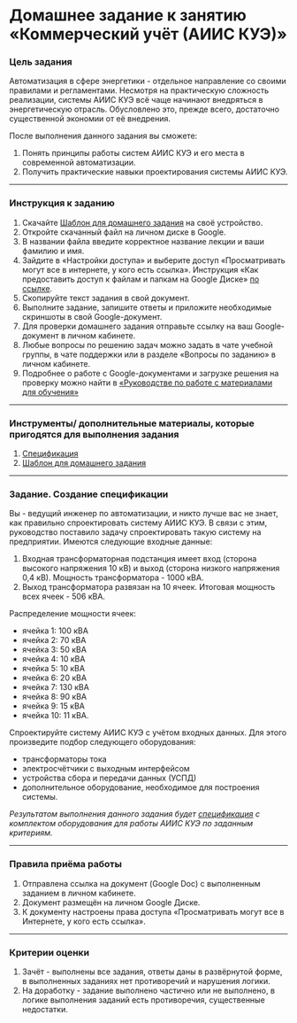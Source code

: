 # Домашнее задание к занятию «Коммерческий учёт (АИИС КУЭ)»

### Цель задания

Автоматизация в сфере энергетики - отдельное направление со своими правилами и регламентами. Несмотря на практическую сложность реализации, системы АИИС КУЭ всё чаще начинают внедряться в энергетическую отрасль. Обусловлено это, прежде всего, достаточно существенной экономии от её внедрения.

После выполнения данного задания вы сможете:

1. Понять принципы работы систем АИИС КУЭ и его места в современной автоматизации.
2. Получить практические навыки проектирования системы АИИС КУЭ.

------

### Инструкция к заданию

1. Скачайте [Шаблон для домашнего задания](https://u.netology.ru/backend/uploads/lms/content_assets/file/3820/%D0%A8%D0%B0%D0%B1%D0%BB%D0%BE%D0%BD_%D0%B4%D0%BB%D1%8F_%D0%B4%D0%BE%D0%BC%D0%B0%D1%88%D0%BD%D0%B5%D0%B3%D0%BE_%D0%B7%D0%B0%D0%B4%D0%B0%D0%BD%D0%B8%D1%8F__%D0%9A%D0%BE%D0%BC%D0%BC%D0%B5%D1%80%D1%87%D0%B5%D1%81%D0%BA%D0%B8%D0%B9_%D1%83%D1%87%D1%91%D1%82__%D0%90%D0%98%D0%98%D0%A1%D0%9A%D0%A3%D0%AD___-_%D0%A4%D0%B0%D0%BC%D0%B8%D0%BB%D0%B8%D1%8F_%D0%98%D0%BC%D1%8F__%D0%A1%D0%94%D0%95%D0%9B%D0%90%D0%99%D0%A2%D0%95_%D0%9A%D0%9E%D0%9F%D0%98%D0%AE_.docx) на своё устройство.
2. Откройте скачанный файл на личном диске в Google.
3. В названии файла введите корректное название лекции и ваши фамилию и имя.
4. Зайдите в «Настройки доступа» и выберите доступ «Просматривать могут все в интернете, у кого есть ссылка». Инструкция «Как предоставить доступ к файлам и папкам на Google Диске» [по ссылке](https://support.google.com/docs/answer/2494822?hl=ru&co=GENIE.Platform%3DDesktop).
5. Скопируйте текст задания в свой документ.
6. Выполните задание, запишите ответы и приложите необходимые скриншоты в свой Google-документ.
7. Для проверки домашнего задания отправьте ссылку на ваш Google-документ в личном кабинете.
8. Любые вопросы по решению задач можно задать в чате учебной группы, в чате поддержки или в разделе «Вопросы по заданию» в личном кабинете.
9. Подробнее о работе с Google-документами и загрузке решения на проверку можно найти в [«Руководстве по работе с материалами для обучения»](https://l.netology.ru/instruktsiya-po-materialami-dlya-obucheniya)


------

### Инструменты/ дополнительные материалы, которые пригодятся для выполнения задания

1. [Спецификация](https://u.netology.ru/backend/uploads/lms/content_assets/file/3821/%D0%A1%D0%BF%D0%B5%D1%86%D0%B8%D1%84%D0%B8%D0%BA%D0%B0%D1%86%D0%B8%D1%8F.xlsx)
2. [Шаблон для домашнего задания](https://u.netology.ru/backend/uploads/lms/content_assets/file/3820/%D0%A8%D0%B0%D0%B1%D0%BB%D0%BE%D0%BD_%D0%B4%D0%BB%D1%8F_%D0%B4%D0%BE%D0%BC%D0%B0%D1%88%D0%BD%D0%B5%D0%B3%D0%BE_%D0%B7%D0%B0%D0%B4%D0%B0%D0%BD%D0%B8%D1%8F__%D0%9A%D0%BE%D0%BC%D0%BC%D0%B5%D1%80%D1%87%D0%B5%D1%81%D0%BA%D0%B8%D0%B9_%D1%83%D1%87%D1%91%D1%82__%D0%90%D0%98%D0%98%D0%A1%D0%9A%D0%A3%D0%AD___-_%D0%A4%D0%B0%D0%BC%D0%B8%D0%BB%D0%B8%D1%8F_%D0%98%D0%BC%D1%8F__%D0%A1%D0%94%D0%95%D0%9B%D0%90%D0%99%D0%A2%D0%95_%D0%9A%D0%9E%D0%9F%D0%98%D0%AE_.docx)

------

### Задание. Создание спецификации

Вы - ведущий инженер по автоматизации, и никто лучше вас не знает, как правильно спроектировать систему АИИС КУЭ. В связи с этим, руководство поставило задачу спроектировать такую систему на предприятии.
Имеются следующие входные данные:

1. Входная трансформаторная подстанция имеет вход (сторона высокого напряжения 10 кВ) и выход (сторона низкого напряжения 0,4 кВ). Мощность трансформатора - 1000 кВА.
2. Выход трансформатора развязан на 10 ячеек. Итоговая мощность всех ячеек - 506 кВА.

Распределение мощности ячеек:
- ячейка 1: 100 кВА
- ячейка 2: 70 кВА
- ячейка 3: 50 кВА
- ячейка 4: 10 кВА
- ячейка 5: 10 кВА
- ячейка 6: 20 кВА
- ячейка 7: 130 кВА
- ячейка 8: 90 кВА
- ячейка 9: 15 кВА
- ячейка 10: 11 кВА.

Спроектируйте систему АИИС КУЭ с учётом входных данных. Для этого произведите подбор следующего оборудования:
- трансформаторы тока
- электросчётчики с выходным интерфейсом
- устройства сбора и передачи данных (УСПД)
- дополнительное оборудование, необходимое для построения системы.

*Результатом выполнения данного задания будет [спецификация](https://u.netology.ru/backend/uploads/lms/content_assets/file/3821/%D0%A1%D0%BF%D0%B5%D1%86%D0%B8%D1%84%D0%B8%D0%BA%D0%B0%D1%86%D0%B8%D1%8F.xlsx) с комплектом оборудования для работы АИИС КУЭ по заданным критериям.* 

------

### Правила приёма работы

1. Отправлена ссылка на документ (Google Doc) с выполненным заданием в личном кабинете.
2. Документ размещён на личном Google Диске.
3. К документу настроены права доступа «Просматривать могут все в Интернете, у кого есть ссылка».

------

### Критерии оценки

1. Зачёт - выполнены все задания, ответы даны в развёрнутой форме, в выполненных заданиях нет противоречий и нарушения логики.
2. На доработку - задание выполнено частично или не выполнено, в логике выполнения заданий есть противоречия, существенные недостатки.
